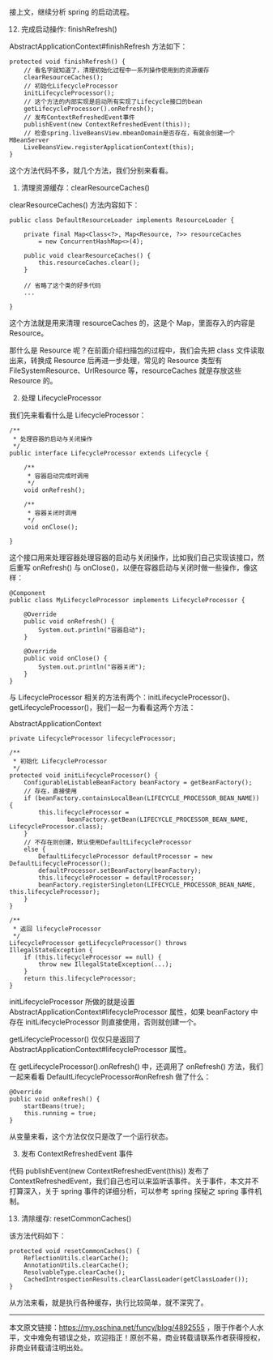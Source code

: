 

接上文，继续分析 spring 的启动流程。

12. 完成启动操作: finishRefresh()

AbstractApplicationContext#finishRefresh 方法如下：

    protected void finishRefresh() {
        // 看名字就知道了，清理初始化过程中一系列操作使用到的资源缓存
        clearResourceCaches();
        // 初始化LifecycleProcessor
        initLifecycleProcessor();
        // 这个方法的内部实现是启动所有实现了Lifecycle接口的bean
        getLifecycleProcessor().onRefresh();
        // 发布ContextRefreshedEvent事件
        publishEvent(new ContextRefreshedEvent(this));
        // 检查spring.liveBeansView.mbeanDomain是否存在，有就会创建一个MBeanServer
        LiveBeansView.registerApplicationContext(this);
    }


这个方法代码不多，就几个方法，我们分别来看看。

1. 清理资源缓存：clearResourceCaches()

clearResourceCaches() 方法内容如下：

    public class DefaultResourceLoader implements ResourceLoader {
    
        private final Map<Class<?>, Map<Resource, ?>> resourceCaches
            = new ConcurrentHashMap<>(4);
    
        public void clearResourceCaches() {
            this.resourceCaches.clear();
        }
    
        // 省略了这个类的好多代码
        ...
    
    }


这个方法就是用来清理 resourceCaches 的，这是个 Map，里面存入的内容是 Resource。

那什么是 Resource 呢？在前面介绍扫描包的过程中，我们会先把 class 文件读取出来，转换成 Resource 后再进一步处理，常见的 Resource 类型有 FileSystemResource、UrlResource 等，resourceCaches 就是存放这些 Resource 的。

2. 处理 LifecycleProcessor

我们先来看看什么是 LifecycleProcessor：

    /**
     * 处理容器的启动与关闭操作
     */
    public interface LifecycleProcessor extends Lifecycle {
    
        /**
         * 容器启动完成时调用
         */
        void onRefresh();
    
        /**
         * 容器关闭时调用
         */
        void onClose();
    
    }


这个接口用来处理容器处理容器的启动与关闭操作，比如我们自己实现该接口，然后重写 onRefresh() 与 onClose()，以便在容器启动与关闭时做一些操作，像这样：

    @Component
    public class MyLifecycleProcessor implements LifecycleProcessor {
    
        @Override
        public void onRefresh() {
            System.out.println("容器启动");
        }
    
        @Override
        public void onClose() {
            System.out.println("容器关闭");
        }
    }


与 LifecycleProcessor 相关的方法有两个：initLifecycleProcessor()、getLifecycleProcessor()，我们一起一为看看这两个方法：

AbstractApplicationContext

    private LifecycleProcessor lifecycleProcessor;
    
    /**
     * 初始化 LifecycleProcessor
     */
    protected void initLifecycleProcessor() {
        ConfigurableListableBeanFactory beanFactory = getBeanFactory();
        // 存在，直接使用
        if (beanFactory.containsLocalBean(LIFECYCLE_PROCESSOR_BEAN_NAME)) {
            this.lifecycleProcessor =
                    beanFactory.getBean(LIFECYCLE_PROCESSOR_BEAN_NAME, LifecycleProcessor.class);
        }
        // 不存在则创建，默认使用DefaultLifecycleProcessor
        else {
            DefaultLifecycleProcessor defaultProcessor = new DefaultLifecycleProcessor();
            defaultProcessor.setBeanFactory(beanFactory);
            this.lifecycleProcessor = defaultProcessor;
            beanFactory.registerSingleton(LIFECYCLE_PROCESSOR_BEAN_NAME, this.lifecycleProcessor);
        }
    }
    
    /**
     * 返回 lifecycleProcessor
     */
    LifecycleProcessor getLifecycleProcessor() throws IllegalStateException {
        if (this.lifecycleProcessor == null) {
            throw new IllegalStateException(...);
        }
        return this.lifecycleProcessor;
    }


initLifecycleProcessor 所做的就是设置 AbstractApplicationContext#lifecycleProcessor 属性，如果 beanFactory 中存在 initLifecycleProcessor 则直接使用，否则就创建一个。

getLifecycleProcessor() 仅仅只是返回了 AbstractApplicationContext#lifecycleProcessor 属性。

在 getLifecycleProcessor().onRefresh() 中，还调用了 onRefresh() 方法，我们一起来看看 DefaultLifecycleProcessor#onRefresh 做了什么：

    @Override
    public void onRefresh() {
        startBeans(true);
        this.running = true;
    }


从变量来看，这个方法仅仅只是改了一个运行状态。

3. 发布 ContextRefreshedEvent 事件

代码 publishEvent(new ContextRefreshedEvent(this)) 发布了 ContextRefreshedEvent，我们自己也可以来监听该事件。关于事件，本文并不打算深入，关于 spring 事件的详细分析，可以参考 spring 探秘之 spring 事件机制。

13. 清除缓存: resetCommonCaches()

该方法代码如下：

    protected void resetCommonCaches() {
        ReflectionUtils.clearCache();
        AnnotationUtils.clearCache();
        ResolvableType.clearCache();
        CachedIntrospectionResults.clearClassLoader(getClassLoader());
    }


从方法来看，就是执行各种缓存，执行比较简单，就不深究了。

---

本文原文链接：https://my.oschina.net/funcy/blog/4892555 ，限于作者个人水平，文中难免有错误之处，欢迎指正！原创不易，商业转载请联系作者获得授权，非商业转载请注明出处。
